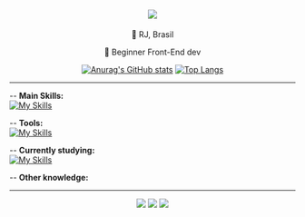 <h1 align="center">
    <img src="https://readme-typing-svg.herokuapp.com/?font=Righteous&color=8839ef&size=35&center=true&vCenter=true&width=500&height=70&duration=4000&lines=Hi+There!+👋;+I'm+Bianca+Santos!;" />
</h1>

<div align="center">
 
 💜 RJ, Brasil
 
 🍇 Beginner Front-End dev

 </div>

<div align="center">
 
[![Anurag's GitHub stats](https://github-readme-stats.vercel.app/api?username=biancassantos&show_icons=true&hide=contribs&theme=catppuccin_latte)](https://github.com/anuraghazra/github-readme-stats) [![Top Langs](https://github-readme-stats.vercel.app/api/top-langs/?username=biancassantos&layout=compact&title_color=137980&bg_color=eff1f5)](https://github.com/anuraghazra/github-readme-stats)

 </div>

---

-- **Main Skills:** <br>
[![My Skills](https://skillicons.dev/icons?i=html,css)](https://skillicons.dev)

-- **Tools:** <br>
[![My Skills](https://skillicons.dev/icons?i=github,vscode)](https://skillicons.dev)

-- **Currently studying:** <br>
[![My Skills](https://skillicons.dev/icons?i=js)](https://skillicons.dev)

-- **Other knowledge:** <br>


---

<div align="center"> 
  <a href="https://instagram.com/#" target="_blank"><img src="https://img.shields.io/badge/-Instagram-%23E4405F?style=for-the-badge&logo=instagram&logoColor=white" target="_blank"></a>
  <a href = "mailto:biancassantos89@gmail.com"><img src="https://img.shields.io/badge/-Gmail-%23333?style=for-the-badge&logo=gmail&logoColor=white" target="_blank"></a>
  <a href="https://www.linkedin.com/in/#" target="_blank"><img src="https://img.shields.io/badge/-LinkedIn-%230077B5?style=for-the-badge&logo=linkedin&logoColor=white" target="_blank"></a> 
  
</div>

